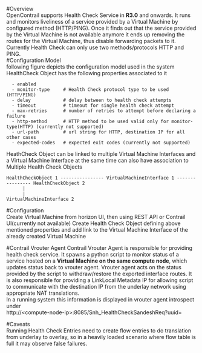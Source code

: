 #Overview  
OpenContrail supports Health Check Service in **R3.0** and onwards. It runs and monitors liveliness of a service provided by a Virtual Machine by configured method (HTTP/PING). Once it finds out that the service provided by the Virtual Machine is not available anymore it ends up removing the routes for the Virtual Machine, thus disable forwarding packets to it.  
Currently Health Check can only use two methods/protocols HTTP and PING.  
#Configuration Model  
following figure depicts the configuration model used in the system  
HealthCheck Object has the following properties associated to it  
>  
      - enabled            
      - monitor-type     # Health Check protocol type to be used (HTTP/PING)  
      - delay            # delay between to health check attempts  
      - timeout          # timeout for single health check attempt  
      - max-retries      # number of retries to attempt before declaring a failure  
      - http-method      # HTTP method to be used valid only for monitor-type(HTTP) (currently not supported)  
      - url-path         # url string for HTTP, destination IP for all other cases    
      - expected-codes   # expected exit codes (currently not supported)  
>  
  
HeathCheck Object can be linked to multiple Virtual Machine Interfaces and a Virtual Machine Interface at the same time can also have association to Multiple Health Check Objects  
>  
    HealthCheckObject 1 ---------------- VirtualMachineInterface 1 ---------------- HealthCheckObject 2   
          |  
          |  
    VirtualMachineInterface 2 
>  
  
#Configuration  
Create Virtual Machine from horizon UI, then using REST API or Contrail UI(currently not available) Create Health Check Object defining above mentioned properties and add link to the Virtual Machine Interface of the already created Virtual Machine  
  
#Contrail Vrouter Agent
Contrail Vrouter Agent is responsible for providing health check service. It spawns a python script to monitor status of a service hosted on a **Virtual Machine on the same compute node**, which updates status back to vrouter agent. Vrouter agent acts on the status provided by the script to withdraw/restore the exported interface routes. It is also responsible for providing a LinkLocal Metadata IP for allowing script to communicate with the destination IP from the underlay network using appropriate NAT translations.  
In a running system this information is displayed in vrouter agent introspect under  
http://\<compute-node-ip\>:8085/Snh_HealthCheckSandeshReq?uuid=  
  
#Caveats  
Running Health Check Entries need to create flow entries to do translation from underlay to overlay, so in a heavily loaded scenario where flow table is full it may observe false failures.  
  